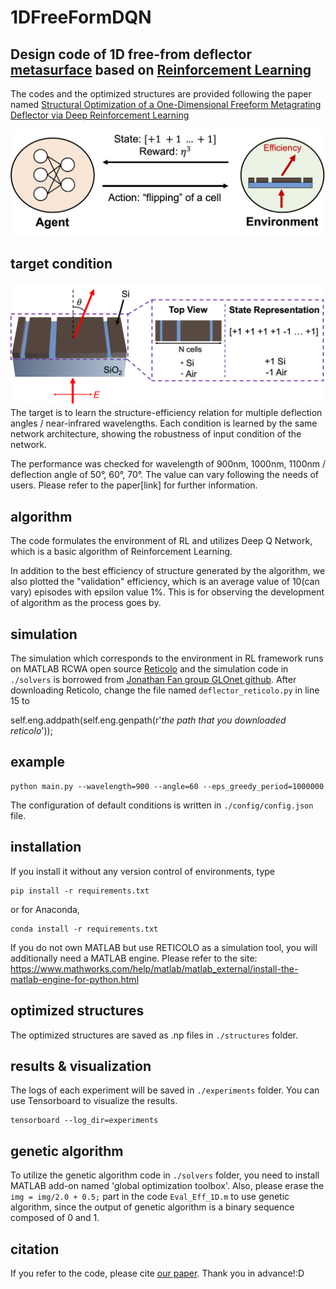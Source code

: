 # 1DFreeFormDQN

## Design code of 1D free-from deflector [metasurface](https://en.wikipedia.org/wiki/Electromagnetic_metasurface) based on [Reinforcement Learning](https://en.wikipedia.org/wiki/Reinforcement_learning)


The codes and the optimized structures are provided following the paper named [Structural Optimization of a One-Dimensional Freeform Metagrating Deflector via Deep Reinforcement Learning](https://pubs.acs.org/doi/abs/10.1021/acsphotonics.1c00839)



![plot](./images/RL.png)
## target condition
![plot](./images/env.png)
The target is to learn the structure-efficiency relation for multiple deflection angles / near-infrared wavelengths. 
Each condition is learned by the same network architecture, showing the robustness of input condition of the network.

The performance was checked for wavelength of 900nm, 1000nm, 1100nm / deflection angle of 50°, 60°, 70°. The value can vary following the needs of users. Please refer to the paper[link] for further information.


## algorithm

The code formulates the environment of RL and utilizes Deep Q Network, which is a basic algorithm of Reinforcement Learning.

In addition to the best efficiency of structure generated by the algorithm, we also plotted the "validation" efficiency, which is an average value of 10(can vary) episodes with epsilon value 1%. This is for observing the development of algorithm as the process goes by.


## simulation
The simulation which corresponds to the environment in RL framework runs on MATLAB RCWA open source [Reticolo](https://zenodo.org/record/3610175#.YBkECS2UGX0) and the simulation code in `./solvers` is borrowed from [Jonathan Fan group GLOnet github](https://github.com/jonfanlab/GLOnet). After downloading Reticolo, change the file named `deflector_reticolo.py` in line 15 to

self.eng.addpath(self.eng.genpath(r'*the path that you downloaded reticolo*'));


## example
~~~
python main.py --wavelength=900 --angle=60 --eps_greedy_period=1000000
~~~
The configuration of default conditions is written in `./config/config.json` file.


## installation
If you install it without any version control of environments, type 
~~~
pip install -r requirements.txt
~~~

or for Anaconda,
~~~
conda install -r requirements.txt
~~~

If you do not own MATLAB but use RETICOLO as a simulation tool, you will additionally need a MATLAB engine. Please refer to the site:
https://www.mathworks.com/help/matlab/matlab_external/install-the-matlab-engine-for-python.html

## optimized structures
The optimized structures are saved as .np files in `./structures` folder.


## results & visualization
The logs of each experiment will be saved in `./experiments` folder.
You can use Tensorboard to visualize the results.
~~~
tensorboard --log_dir=experiments
~~~


## genetic algorithm
To utilize the genetic algorithm code in `./solvers` folder, you need to install MATLAB add-on named 'global optimization toolbox'. Also, please erase the `img = img/2.0 + 0.5;` part in the code `Eval_Eff_1D.m` to use genetic algorithm, since the output of genetic algorithm is a binary sequence composed of 0 and 1.

## citation
If you refer to the code, please cite [our paper](https://pubs.acs.org/doi/abs/10.1021/acsphotonics.1c00839). Thank you in advance!:D
